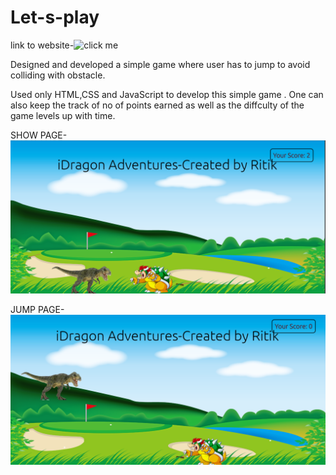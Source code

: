 # Let-s-play
link to website-![click me](https://ritikks.github.io/Let-s-play/)

Designed and developed a simple game 
where user has to jump to avoid colliding with obstacle.

Used only HTML,CSS and JavaScript to develop this simple game . One can also keep the track of no of points earned as well as 
the diffculty of the game levels up with time.


SHOW PAGE-
![alt text](https://github.com/ritikks/Let-s-play/blob/main/game-images/show-page.png)

JUMP PAGE-
![alt text](https://github.com/ritikks/Let-s-play/blob/main/game-images/jump-page.png)
